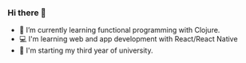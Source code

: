 ### Hi there 👋 
- 🌱 I’m currently learning functional programming with Clojure.
- :computer: I'm learning web and app development with React/React Native
- 🏫 I'm starting my third year of university.

